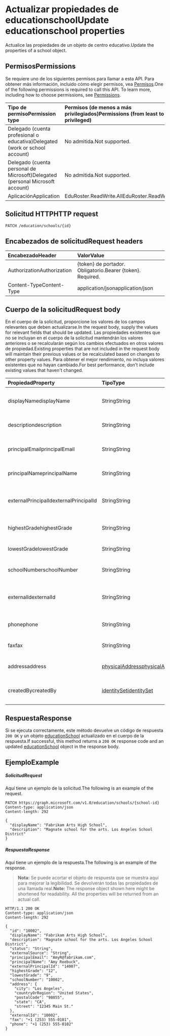 # <a name="update-educationschool-properties"></a><span data-ttu-id="f4c99-101">Actualizar propiedades de educationschool</span><span class="sxs-lookup"><span data-stu-id="f4c99-101">Update educationschool properties</span></span>

<span data-ttu-id="f4c99-102">Actualice las propiedades de un objeto de centro educativo.</span><span class="sxs-lookup"><span data-stu-id="f4c99-102">Update the properties of a school object.</span></span>

## <a name="permissions"></a><span data-ttu-id="f4c99-103">Permisos</span><span class="sxs-lookup"><span data-stu-id="f4c99-103">Permissions</span></span>
<span data-ttu-id="f4c99-p101">Se requiere uno de los siguientes permisos para llamar a esta API. Para obtener más información, incluido cómo elegir permisos, vea [Permisos](../../../concepts/permissions_reference.md).</span><span class="sxs-lookup"><span data-stu-id="f4c99-p101">One of the following permissions is required to call this API. To learn more, including how to choose permissions, see [Permissions](../../../concepts/permissions_reference.md).</span></span>

|<span data-ttu-id="f4c99-106">Tipo de permiso</span><span class="sxs-lookup"><span data-stu-id="f4c99-106">Permission type</span></span>      | <span data-ttu-id="f4c99-107">Permisos (de menos a más privilegiados)</span><span class="sxs-lookup"><span data-stu-id="f4c99-107">Permissions (from least to most privileged)</span></span>              |
|:--------------------|:---------------------------------------------------------|
|<span data-ttu-id="f4c99-108">Delegado (cuenta profesional o educativa)</span><span class="sxs-lookup"><span data-stu-id="f4c99-108">Delegated (work or school account)</span></span> |  <span data-ttu-id="f4c99-109">No admitida.</span><span class="sxs-lookup"><span data-stu-id="f4c99-109">Not supported.</span></span>  |
|<span data-ttu-id="f4c99-110">Delegado (cuenta personal de Microsoft)</span><span class="sxs-lookup"><span data-stu-id="f4c99-110">Delegated (personal Microsoft account)</span></span> |  <span data-ttu-id="f4c99-111">No admitida.</span><span class="sxs-lookup"><span data-stu-id="f4c99-111">Not supported.</span></span>  |
|<span data-ttu-id="f4c99-112">Aplicación</span><span class="sxs-lookup"><span data-stu-id="f4c99-112">Application</span></span> | <span data-ttu-id="f4c99-113">EduRoster.ReadWrite.All</span><span class="sxs-lookup"><span data-stu-id="f4c99-113">EduRoster.ReadWrite.All</span></span> |

## <a name="http-request"></a><span data-ttu-id="f4c99-114">Solicitud HTTP</span><span class="sxs-lookup"><span data-stu-id="f4c99-114">HTTP request</span></span>
<!-- { "blockType": "ignored" } -->
```http
PATCH /education/schools/{id}
```
## <a name="request-headers"></a><span data-ttu-id="f4c99-115">Encabezados de solicitud</span><span class="sxs-lookup"><span data-stu-id="f4c99-115">Request headers</span></span>
| <span data-ttu-id="f4c99-116">Encabezado</span><span class="sxs-lookup"><span data-stu-id="f4c99-116">Header</span></span>       | <span data-ttu-id="f4c99-117">Valor</span><span class="sxs-lookup"><span data-stu-id="f4c99-117">Value</span></span> |
|:---------------|:--------|
| <span data-ttu-id="f4c99-118">Authorization</span><span class="sxs-lookup"><span data-stu-id="f4c99-118">Authorization</span></span>  | <span data-ttu-id="f4c99-p102">{token} de portador. Obligatorio.</span><span class="sxs-lookup"><span data-stu-id="f4c99-p102">Bearer {token}. Required.</span></span>  |
| <span data-ttu-id="f4c99-121">Content-Type</span><span class="sxs-lookup"><span data-stu-id="f4c99-121">Content-Type</span></span>  | <span data-ttu-id="f4c99-122">application/json</span><span class="sxs-lookup"><span data-stu-id="f4c99-122">application/json</span></span>  |

## <a name="request-body"></a><span data-ttu-id="f4c99-123">Cuerpo de la solicitud</span><span class="sxs-lookup"><span data-stu-id="f4c99-123">Request body</span></span>
<span data-ttu-id="f4c99-124">En el cuerpo de la solicitud, proporcione los valores de los campos relevantes que deben actualizarse.</span><span class="sxs-lookup"><span data-stu-id="f4c99-124">In the request body, supply the values for relevant fields that should be updated.</span></span> <span data-ttu-id="f4c99-125">Las propiedades existentes que no se incluyan en el cuerpo de la solicitud mantendrán los valores anteriores o se recalcularán según los cambios efectuados en otros valores de propiedad.</span><span class="sxs-lookup"><span data-stu-id="f4c99-125">Existing properties that are not included in the request body will maintain their previous values or be recalculated based on changes to other property values.</span></span> <span data-ttu-id="f4c99-126">Para obtener el mejor rendimiento, no incluya valores existentes que no hayan cambiado.</span><span class="sxs-lookup"><span data-stu-id="f4c99-126">For best performance, don't include existing values that haven't changed.</span></span>

| <span data-ttu-id="f4c99-127">Propiedad</span><span class="sxs-lookup"><span data-stu-id="f4c99-127">Property</span></span>     | <span data-ttu-id="f4c99-128">Tipo</span><span class="sxs-lookup"><span data-stu-id="f4c99-128">Type</span></span>   |<span data-ttu-id="f4c99-129">Descripción</span><span class="sxs-lookup"><span data-stu-id="f4c99-129">Description</span></span>|
|:---------------|:--------|:----------|
|<span data-ttu-id="f4c99-130">displayName</span><span class="sxs-lookup"><span data-stu-id="f4c99-130">displayName</span></span>| <span data-ttu-id="f4c99-131">String</span><span class="sxs-lookup"><span data-stu-id="f4c99-131">String</span></span>| <span data-ttu-id="f4c99-132">Nombre para mostrar del centro educativo</span><span class="sxs-lookup"><span data-stu-id="f4c99-132">Display name of the school</span></span>| 
|<span data-ttu-id="f4c99-133">description</span><span class="sxs-lookup"><span data-stu-id="f4c99-133">description</span></span>| <span data-ttu-id="f4c99-134">String</span><span class="sxs-lookup"><span data-stu-id="f4c99-134">String</span></span> | <span data-ttu-id="f4c99-135">Descripción del centro educativo</span><span class="sxs-lookup"><span data-stu-id="f4c99-135">Description of the school</span></span>| 
|<span data-ttu-id="f4c99-136">principalEmail</span><span class="sxs-lookup"><span data-stu-id="f4c99-136">principalEmail</span></span>| <span data-ttu-id="f4c99-137">String</span><span class="sxs-lookup"><span data-stu-id="f4c99-137">String</span></span>| <span data-ttu-id="f4c99-138">Dirección de correo electrónico del director.</span><span class="sxs-lookup"><span data-stu-id="f4c99-138">Email address of the principal</span></span>|
|<span data-ttu-id="f4c99-139">principalName</span><span class="sxs-lookup"><span data-stu-id="f4c99-139">principalName</span></span>| <span data-ttu-id="f4c99-140">String</span><span class="sxs-lookup"><span data-stu-id="f4c99-140">String</span></span> | <span data-ttu-id="f4c99-141">Nombre del director.</span><span class="sxs-lookup"><span data-stu-id="f4c99-141">Name of the principal</span></span>|
|<span data-ttu-id="f4c99-142">externalPrincipalId</span><span class="sxs-lookup"><span data-stu-id="f4c99-142">externalPrincipalId</span></span>| <span data-ttu-id="f4c99-143">String</span><span class="sxs-lookup"><span data-stu-id="f4c99-143">String</span></span> | <span data-ttu-id="f4c99-144">Identificador del director en el sistema de sincronización.</span><span class="sxs-lookup"><span data-stu-id="f4c99-144">Id of principal in syncing system.</span></span> |
|<span data-ttu-id="f4c99-145">highestGrade</span><span class="sxs-lookup"><span data-stu-id="f4c99-145">highestGrade</span></span>|<span data-ttu-id="f4c99-146">String</span><span class="sxs-lookup"><span data-stu-id="f4c99-146">String</span></span>| <span data-ttu-id="f4c99-147">Curso más alto que se imparte.</span><span class="sxs-lookup"><span data-stu-id="f4c99-147">Highest grade taught.</span></span> |
|<span data-ttu-id="f4c99-148">lowestGrade</span><span class="sxs-lookup"><span data-stu-id="f4c99-148">lowestGrade</span></span>|<span data-ttu-id="f4c99-149">String</span><span class="sxs-lookup"><span data-stu-id="f4c99-149">String</span></span>| <span data-ttu-id="f4c99-150">Curso más bajo que se imparte.</span><span class="sxs-lookup"><span data-stu-id="f4c99-150">Lowest grade taught.</span></span> |
|<span data-ttu-id="f4c99-151">schoolNumber</span><span class="sxs-lookup"><span data-stu-id="f4c99-151">schoolNumber</span></span>|<span data-ttu-id="f4c99-152">String</span><span class="sxs-lookup"><span data-stu-id="f4c99-152">String</span></span>| <span data-ttu-id="f4c99-153">Número del centro educativo</span><span class="sxs-lookup"><span data-stu-id="f4c99-153">School Number.</span></span>|
|<span data-ttu-id="f4c99-154">externalId</span><span class="sxs-lookup"><span data-stu-id="f4c99-154">externalId</span></span>|<span data-ttu-id="f4c99-155">String</span><span class="sxs-lookup"><span data-stu-id="f4c99-155">String</span></span>| <span data-ttu-id="f4c99-156">Identificador del centro educativo en el sistema de sincronización.</span><span class="sxs-lookup"><span data-stu-id="f4c99-156">Id of school in syncing system.</span></span> |
|<span data-ttu-id="f4c99-157">phone</span><span class="sxs-lookup"><span data-stu-id="f4c99-157">phone</span></span>|<span data-ttu-id="f4c99-158">String</span><span class="sxs-lookup"><span data-stu-id="f4c99-158">String</span></span>| <span data-ttu-id="f4c99-159">Número de teléfono del centro educativo.</span><span class="sxs-lookup"><span data-stu-id="f4c99-159">Phone number of school.</span></span> |
|<span data-ttu-id="f4c99-160">fax</span><span class="sxs-lookup"><span data-stu-id="f4c99-160">fax</span></span>|<span data-ttu-id="f4c99-161">String</span><span class="sxs-lookup"><span data-stu-id="f4c99-161">String</span></span>| <span data-ttu-id="f4c99-162">Número de fax del centro educativo.</span><span class="sxs-lookup"><span data-stu-id="f4c99-162">Fax number of school.</span></span> |
|<span data-ttu-id="f4c99-163">address</span><span class="sxs-lookup"><span data-stu-id="f4c99-163">address</span></span>|[<span data-ttu-id="f4c99-164">physicalAddress</span><span class="sxs-lookup"><span data-stu-id="f4c99-164">physicalAddress</span></span>](../resources/physicaladdress.md)| <span data-ttu-id="f4c99-165">Dirección del centro educativo.</span><span class="sxs-lookup"><span data-stu-id="f4c99-165">Address of the School.</span></span>|
|<span data-ttu-id="f4c99-166">createdBy</span><span class="sxs-lookup"><span data-stu-id="f4c99-166">createdBy</span></span>|[<span data-ttu-id="f4c99-167">identitySet</span><span class="sxs-lookup"><span data-stu-id="f4c99-167">identitySet</span></span>](../resources/identityset.md)|<span data-ttu-id="f4c99-168">Entidad que ha creado el centro educativo.</span><span class="sxs-lookup"><span data-stu-id="f4c99-168">Entity who created the school.</span></span>|

## <a name="response"></a><span data-ttu-id="f4c99-169">Respuesta</span><span class="sxs-lookup"><span data-stu-id="f4c99-169">Response</span></span>
<span data-ttu-id="f4c99-170">Si se ejecuta correctamente, este método devuelve un código de respuesta `200 OK` y un objeto [educationSchool](../resources/educationschool.md) actualizado en el cuerpo de la respuesta.</span><span class="sxs-lookup"><span data-stu-id="f4c99-170">If successful, this method returns a `200 OK` response code and an updated [educationSchool](../resources/educationschool.md) object in the response body.</span></span>
## <a name="example"></a><span data-ttu-id="f4c99-171">Ejemplo</span><span class="sxs-lookup"><span data-stu-id="f4c99-171">Example</span></span>
##### <a name="request"></a><span data-ttu-id="f4c99-172">Solicitud</span><span class="sxs-lookup"><span data-stu-id="f4c99-172">Request</span></span>
<span data-ttu-id="f4c99-173">Aquí tiene un ejemplo de la solicitud.</span><span class="sxs-lookup"><span data-stu-id="f4c99-173">The following is an example of the request.</span></span>
<!-- {
  "blockType": "request",
  "name": "update_educationschool"
}-->
```http
PATCH https://graph.microsoft.com/v1.0/education/schools/{school-id}
Content-type: application/json
Content-length: 292

{
  "displayName": "Fabrikam Arts High School",
  "description": "Magnate school for the arts. Los Angeles School District"
}
```
##### <a name="response"></a><span data-ttu-id="f4c99-174">Respuesta</span><span class="sxs-lookup"><span data-stu-id="f4c99-174">Response</span></span>
<span data-ttu-id="f4c99-175">Aquí tiene un ejemplo de la respuesta.</span><span class="sxs-lookup"><span data-stu-id="f4c99-175">The following is an example of the response.</span></span> 

><span data-ttu-id="f4c99-p104">**Nota:** Se puede acortar el objeto de respuesta que se muestra aquí para mejorar la legibilidad. Se devolverán todas las propiedades de una llamada real.</span><span class="sxs-lookup"><span data-stu-id="f4c99-p104">**Note:** The response object shown here might be shortened for readability. All the properties will be returned from an actual call.</span></span>

<!-- {
  "blockType": "response",
  "truncated": true,
  "@odata.type": "microsoft.graph.educationSchool"
} -->
```http
HTTP/1.1 200 OK
Content-type: application/json
Content-length: 292

{
  "id": "10002",
  "displayName": "Fabrikam Arts High School",
  "description": "Magnate school for the arts. Los Angeles School District",
  "status": "String",
  "externalSource": "String",
  "principalEmail": "AmyR@fabrikam.com",
  "principalName": "Amy Roebuck",
  "externalPrincipalId": "14007",
  "highestGrade": "12",
  "lowestGrade": "9",
  "schoolNumber": "10002",
  "address": {
    "city": "Los Angeles",
    "countryOrRegion": "United States",
    "postalCode": "98055",
    "state": "CA",
    "street": "12345 Main St."
  },
  "externalId": "10002",
  "fax": "+1 (253) 555-0101",
  "phone": "+1 (253) 555-0102"
}
```

<!-- uuid: 8fcb5dbc-d5aa-4681-8e31-b001d5168d79
2015-10-25 14:57:30 UTC -->
<!-- {
  "type": "#page.annotation",
  "description": "Update educationschool",
  "keywords": "",
  "section": "documentation",
  "tocPath": ""
}-->
